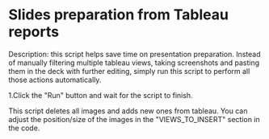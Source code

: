 # Slides preparation from Tableau reports

Description: this script helps save time on presentation preparation. Instead of manually filtering multiple tableau views, taking screenshots and pasting them in the deck with further editing, simply run this script to perform all those actions automatically.

1.Click the "Run" button and wait for the script to finish.

This script deletes all images and adds new ones from tableau. You can adjust the position/size of the images in the "VIEWS_TO_INSERT" section in the code.
